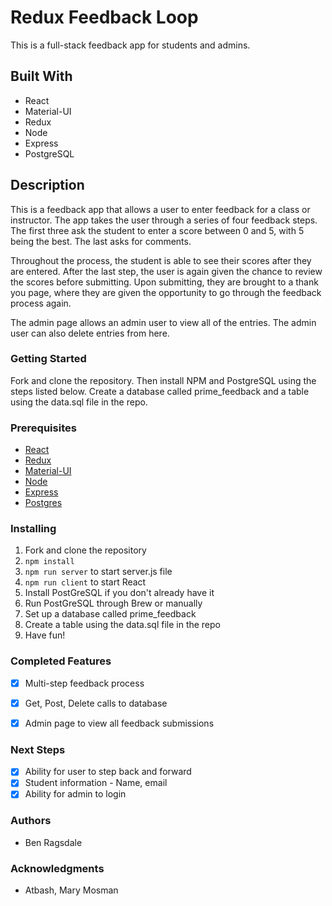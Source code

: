 
# Redux Feedback Loop 

This is a full-stack feedback app for students and admins. 

## Built With

* React
* Material-UI
* Redux
* Node
* Express
* PostgreSQL


## Description

This is a feedback app that allows a user to enter feedback for a class or instructor. The app takes the user through a series of four feedback steps. The first three ask the student to enter a score between 0 and 5, with 5 being the best. The last asks for comments. 

Throughout the process, the student is able to see their scores after they are entered. After the last step, the user is again given the chance to review the scores before submitting. Upon submitting, they are brought to a thank you page, where they are given the opportunity to go through the feedback process again.

The admin page allows an admin user to view all of the entries. The admin user can also delete entries from here.

### Getting Started 

Fork and clone the repository. Then install NPM and PostgreSQL using the steps listed below. Create a database called prime_feedback and a table using the data.sql file in the repo.

### Prerequisites 
* [React](https://reactjs.org/)
* [Redux](https://redux.js.org/)
* [Material-UI](https://material-ui.com/)
* [Node](https://nodejs.org/en/)
* [Express](https://expressjs.com/)
* [Postgres](https://www.postgresql.org/)


### Installing 

1. Fork and clone the repository
2. `npm install`
3. `npm run server` to start server.js file
4. `npm run client` to start React
5. Install PostGreSQL if you don't already have it
6. Run PostGreSQL through Brew or manually
7. Set up a database called prime_feedback 
8. Create a table using the data.sql file in the repo
9. Have fun! 

### Completed Features

- [x] Multi-step feedback process
- [x] Get, Post, Delete calls to database
- [x] Admin page to view all feedback submissions


### Next Steps

- [x] Ability for user to step back and forward
- [x] Student information - Name, email
- [x] Ability for admin to login

### Authors

* Ben Ragsdale

### Acknowledgments

* Atbash, Mary Mosman
